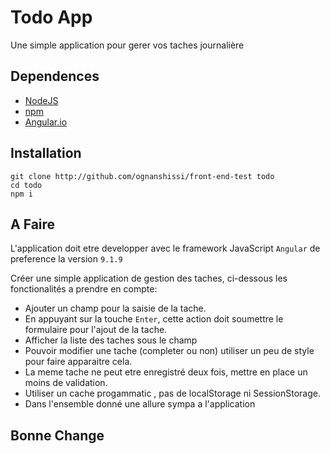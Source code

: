# Todo App
Une simple application pour gerer vos taches journalière

## Dependences
- [NodeJS](https://nodejs.org/en/)
- [npm](https://nodejs.org/en/)
- [Angular.io](http://angular.io)

## Installation
```console
git clone http://github.com/ognanshissi/front-end-test todo
cd todo
npm i
```
## A Faire
L'application doit etre developper avec le framework JavaScript `Angular` de preference la version `9.1.9`

Créer une simple application de gestion des taches, ci-dessous les fonctionalités a prendre en compte:

- Ajouter un champ pour la saisie de la tache.
- En appuyant sur la touche `Enter`, cette action doit soumettre le formulaire pour l'ajout de la tache.
- Afficher la liste des taches sous le champ
- Pouvoir modifier une tache (completer ou non) utiliser un peu de style pour faire apparaitre cela.
- La meme tache ne peut etre enregistré deux fois, mettre en place un moins de validation.
- Utiliser un cache progammatic , pas de localStorage ni SessionStorage.
- Dans l'ensemble donné une allure sympa a l'application


## Bonne Change


